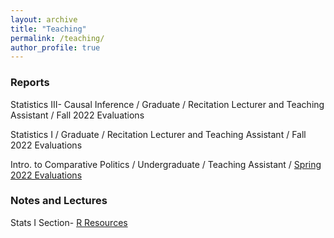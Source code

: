 ```yaml
---
layout: archive
title: "Teaching"
permalink: /teaching/
author_profile: true
---
```


### Reports 

Statistics III- Causal Inference / Graduate / Recitation Lecturer and Teaching Assistant / Fall 2022 Evaluations

Statistics I / Graduate / Recitation Lecturer and Teaching Assistant / Fall 2022 Evaluations

Intro. to Comparative Politics / Undergraduate / Teaching Assistant / [Spring 2022 Evaluations](https://github.com/vandytripp/vandytripp.github.io/blob/master/files/2022S_Instructor_Report_PSCI_1101_01_Introduction_to_Comparative_Politics_Alexander_Tripp.pdf) 

### Notes and Lectures

Stats I Section- [R Resources](https://github.com/vandytripp/vandytripp.github.io/blob/master/files/Stats1_Section_R_Resources.pdf)
